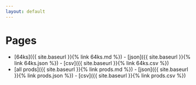 ```yaml
---
layout: default
---
```

# Pages

* [64ks]({{ site.baseurl }}{% link 64ks.md %}) - [json]({{ site.baseurl }}{% link 64ks.json %}) - [csv]({{ site.baseurl }}{% link 64ks.csv %})
* [all prods]({{ site.baseurl }}{% link prods.md %}) - [json]({{ site.baseurl }}{% link prods.json %}) - [csv]({{ site.baseurl }}{% link prods.csv %})
